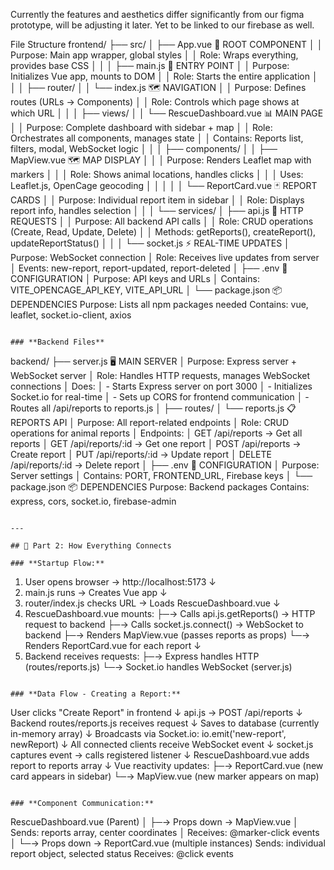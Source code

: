 Currently the features and aesthetics differ significantly from our figma prototype, will be adjusting it later. 
Yet to be linked to our firebase as well. 

File Structure
frontend/
├── src/
│   ├── App.vue                     🎯 ROOT COMPONENT
│   │   Purpose: Main app wrapper, global styles
│   │   Role: Wraps everything, provides base CSS
│   │
│   ├── main.js                     🚀 ENTRY POINT
│   │   Purpose: Initializes Vue app, mounts to DOM
│   │   Role: Starts the entire application
│   │
│   ├── router/
│   │   └── index.js                🗺️ NAVIGATION
│   │       Purpose: Defines routes (URLs → Components)
│   │       Role: Controls which page shows at which URL
│   │
│   ├── views/
│   │   └── RescueDashboard.vue     📊 MAIN PAGE
│   │       Purpose: Complete dashboard with sidebar + map
│   │       Role: Orchestrates all components, manages state
│   │       Contains: Reports list, filters, modal, WebSocket logic
│   │
│   ├── components/
│   │   ├── MapView.vue             🗺️ MAP DISPLAY
│   │   │   Purpose: Renders Leaflet map with markers
│   │   │   Role: Shows animal locations, handles clicks
│   │   │   Uses: Leaflet.js, OpenCage geocoding
│   │   │
│   │   └── ReportCard.vue          🃏 REPORT CARDS
│   │       Purpose: Individual report item in sidebar
│   │       Role: Displays report info, handles selection
│   │
│   └── services/
│       ├── api.js                  🔌 HTTP REQUESTS
│       │   Purpose: All backend API calls
│       │   Role: CRUD operations (Create, Read, Update, Delete)
│       │   Methods: getReports(), createReport(), updateReportStatus()
│       │
│       └── socket.js               ⚡ REAL-TIME UPDATES
│           Purpose: WebSocket connection
│           Role: Receives live updates from server
│           Events: new-report, report-updated, report-deleted
│
├── .env                            🔑 CONFIGURATION
│   Purpose: API keys and URLs
│   Contains: VITE_OPENCAGE_API_KEY, VITE_API_URL
│
└── package.json                    📦 DEPENDENCIES
    Purpose: Lists all npm packages needed
    Contains: vue, leaflet, socket.io-client, axios
```

### **Backend Files**
```
backend/
├── server.js                       🖥️ MAIN SERVER
│   Purpose: Express server + WebSocket server
│   Role: Handles HTTP requests, manages WebSocket connections
│   Does: 
│     - Starts Express server on port 3000
│     - Initializes Socket.io for real-time
│     - Sets up CORS for frontend communication
│     - Routes all /api/reports to reports.js
│
├── routes/
│   └── reports.js                  📋 REPORTS API
│       Purpose: All report-related endpoints
│       Role: CRUD operations for animal reports
│       Endpoints:
│         GET    /api/reports          → Get all reports
│         GET    /api/reports/:id     → Get one report
│         POST   /api/reports         → Create report
│         PUT    /api/reports/:id     → Update report
│         DELETE /api/reports/:id     → Delete report
│
├── .env                            🔑 CONFIGURATION
│   Purpose: Server settings
│   Contains: PORT, FRONTEND_URL, Firebase keys
│
└── package.json                    📦 DEPENDENCIES
    Purpose: Backend packages
    Contains: express, cors, socket.io, firebase-admin
```

---

## 🔄 Part 2: How Everything Connects

### **Startup Flow:**
```
1. User opens browser → http://localhost:5173
   ↓
2. main.js runs → Creates Vue app
   ↓
3. router/index.js checks URL → Loads RescueDashboard.vue
   ↓
4. RescueDashboard.vue mounts:
   ├─→ Calls api.js.getReports() → HTTP request to backend
   ├─→ Calls socket.js.connect() → WebSocket to backend
   ├─→ Renders MapView.vue (passes reports as props)
   └─→ Renders ReportCard.vue for each report
   ↓
5. Backend receives requests:
   ├─→ Express handles HTTP (routes/reports.js)
   └─→ Socket.io handles WebSocket (server.js)
```

### **Data Flow - Creating a Report:**
```
User clicks "Create Report" in frontend
   ↓
api.js → POST /api/reports
   ↓
Backend routes/reports.js receives request
   ↓
Saves to database (currently in-memory array)
   ↓
Broadcasts via Socket.io: io.emit('new-report', newReport)
   ↓
All connected clients receive WebSocket event
   ↓
socket.js captures event → calls registered listener
   ↓
RescueDashboard.vue adds report to reports array
   ↓
Vue reactivity updates:
   ├─→ ReportCard.vue (new card appears in sidebar)
   └─→ MapView.vue (new marker appears on map)
```

### **Component Communication:**
```
RescueDashboard.vue (Parent)
   │
   ├─→ Props down → MapView.vue
   │    Sends: reports array, center coordinates
   │    Receives: @marker-click events
   │
   └─→ Props down → ReportCard.vue (multiple instances)
        Sends: individual report object, selected status
        Receives: @click events
